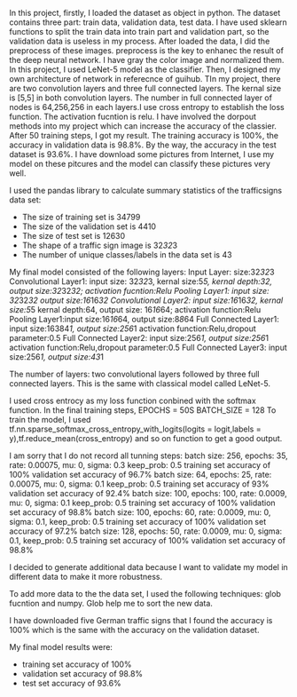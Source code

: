 
  In this project, firstly, I loaded the dataset as object in python. The dataset contains three part: train data, validation data, test data. I have used sklearn functions to split the train data into train part and validation part, so the validation data is useless in my process.
  After loaded the data, I did the preprocess of these images. preprocess is the key to enhanec the result of the deep neural network. I have gray the color image and normalized them.
  In this project, I used LeNet-5 model as the classifier.
  Then, I designed my own architecture of network in referecnce of guihub. TIn my project, there are two convolution layers and three full connected layers. The kernal size is [5,5] in both convolution layers. The number in full connected layer of nodes is 64,256,256 in each layers.I use cross entropy to establish the loss function. The activation fucntion is relu. I have involved the dorpout methods into my project which can increase the accuracy of the classier.
  After 50 training steps, I got my result. The training accuracy is 100%, the accuracy in validation data is 98.8%. By the way, the accuracy in the test dataset is 93.6%. I have download some pictures from Internet, I use my model on these pitcures and the model can classify these pictures very well.
  


I used the pandas library to calculate summary statistics of the trafficsigns data set:

* The size of training set is 34799
* The size of the validation set is 4410
* The size of test set is 12630
* The shape of a traffic sign image is 32*32*3
* The number of unique classes/labels in the data set is 43

My final model consisted of the following layers:
Input Layer: size:32*32*3
Convolutional Layer1: input size: 32*32*3, kernal size:5*5, kernal depth:32, output size:32*32*32; activation fucntion:Relu
Pooling Layer1: input size: 32*32*32 output size:16*16*32
Convolutional Layer2: input size:16*16*32, kernal size:5*5 kernal depth:64, output size: 16*16*64; activation function:Relu
Pooling Layer1:input size:16*16*64, output size:8*8*64
Full Connected Layer1: input size:16384*1, output size:256*1 activation function:Relu,dropout parameter:0.5
Full Connected Layer2: input size:256*1,  output size:256*1 activation function:Relu,dropout parameter:0.5
Full Connected Layer3: input size:256*1, output size:43*1 

The number of layers: two convolutional layers followed by three full connected layers. This is the same with classical model called LeNet-5.

I used cross entrocy as my loss function conbined with the softmax function.
In the final training steps, EPOCHS = 50S  BATCH_SIZE = 128
To train the model, I used tf.nn.sparse_softmax_cross_entropy_with_logits(logits = logit,labels = y),tf.reduce_mean(cross_entropy) and so on function to get a good output.


I am sorry that I do not record all tunning steps:
batch size: 256, epochs: 35, rate: 0.00075, mu: 0, sigma: 0.3 keep_prob: 0.5 training set accuracy of 100% validation set accuracy of 96.7% 
batch size: 64, epochs: 25, rate: 0.00075, mu: 0, sigma: 0.1 keep_prob: 0.5 training set accuracy of 93% validation set accuracy of 92.4% 
batch size: 100, epochs: 100, rate: 0.0009, mu: 0, sigma: 0.1 keep_prob: 0.5 training set accuracy of 100% validation set accuracy of 98.8% 
batch size: 100, epochs: 60, rate: 0.0009, mu: 0, sigma: 0.1, keep_prob: 0.5 training set accuracy of 100% validation set accuracy of 97.2% 
batch size: 128, epochs: 50, rate: 0.0009, mu: 0, sigma: 0.1, keep_prob: 0.5 training set accuracy of 100% validation set accuracy of 98.8% 

I decided to generate additional data because I want to validate my model in different data to make it more robustness.

To add more data to the the data set, I used the following techniques: glob fucntion and numpy. Glob help me to sort the new data.

I have downloaded five German traffic signs that I found the accuracy is 100% which is the same with the accuracy on the validation dataset.

My final model results were:
* training set accuracy of 100%
* validation set accuracy of 98.8% 
* test set accuracy of 93.6%






